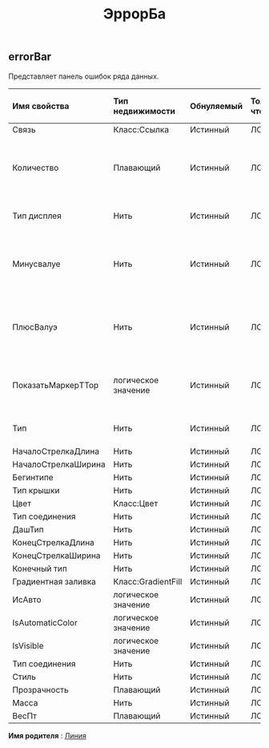 ﻿---
title: ЭррорБа
second_title: Aspose.Cells Cloud Documen
type: docs
url: /ru/specification/model/errorbar/
description: "Aspose.Cells Спецификация облачной модели: ErrorBar. Легко обрабатывайте Excel и другие электронные таблицы с помощью таких функций, как открытие, создание, редактирование, разделение, слияние, сравнение и преобразование."
kwords: Excel, Office, электронная таблица, Cloud REST API, ErrorBar
weight: 50
---
## **errorBar**

 Представляет панель ошибок ряда данных.

| Имя свойства| Тип недвижимости| Обнуляемый| Только чтение| Значение по умолчанию| Описание|
|:- |:- |:- |:- |:- |:- |
| Связь| Класс:Ссылка| Истинный| ЛОЖЬ|||
| Количество| Плавающий| Истинный| ЛОЖЬ||Представляет количество ошибок. Сумма должна быть больше или равна нулю.|
| Тип дисплея| Нить| Истинный| ЛОЖЬ|| Представляет тип отображения панели ошибок.|
| Минусвалуе| Нить| Истинный| ЛОЖЬ|| Представляет отрицательную сумму ошибки, если тип панели ошибок — Пользовательский.|
| ПлюсВалуэ| Нить| Истинный| ЛОЖЬ|| Представляет положительную сумму ошибки, если тип панели ошибок — Пользовательский.|
| ПоказатьМаркерTTop| логическое значение| Истинный| ЛОЖЬ|| Указывает, имеют ли полосы ошибок форматирования Т-образную форму.|
| Тип| Нить| Истинный| ЛОЖЬ|| Представляет тип суммы панели ошибок.|
| НачалоСтрелкаДлина| Нить| Истинный| ЛОЖЬ|||
| НачалоСтрелкаШирина| Нить| Истинный| ЛОЖЬ|||
| Бегинтипе| Нить| Истинный| ЛОЖЬ|||
| Тип крышки| Нить| Истинный| ЛОЖЬ|||
| Цвет| Класс:Цвет| Истинный| ЛОЖЬ|||
| Тип соединения| Нить| Истинный| ЛОЖЬ|||
| ДашТип| Нить| Истинный| ЛОЖЬ|||
| КонецСтрелкаДлина| Нить| Истинный| ЛОЖЬ|||
| КонецСтрелкаШирина| Нить| Истинный| ЛОЖЬ|||
| Конечный тип| Нить| Истинный| ЛОЖЬ|||
| Градиентная заливка| Класс:GradientFill| Истинный| ЛОЖЬ|||
| ИсАвто| логическое значение| Истинный| ЛОЖЬ|||
| IsAutomaticColor| логическое значение| Истинный| ЛОЖЬ|||
| IsVisible| логическое значение| Истинный| ЛОЖЬ|||
| Тип соединения| Нить| Истинный| ЛОЖЬ|||
| Стиль| Нить| Истинный| ЛОЖЬ|||
| Прозрачность| Плавающий| Истинный| ЛОЖЬ|||
| Масса| Нить| Истинный| ЛОЖЬ|||
| ВесПт| Плавающий| Истинный| ЛОЖЬ|||

**Имя родителя** : [Линия](/specification/model/line)


